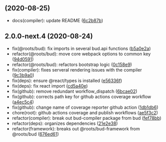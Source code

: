 ##  (2020-08-25)

* docs(compiler): update README ([6c2b87b](https://github.com/roots/bud/commit/6c2b87b))

## 2.0.0-next.4 (2020-08-24)

* fix(@roots/bud): fix imports in several bud.api functions ([b5a0e2a](https://github.com/roots/bud/commit/b5a0e2a))
* refactor(@roots/bud): move core webpack options to common key ([94d0591](https://github.com/roots/bud/commit/94d0591))
* refactor(@roots/bud): refactors bootstrap logic ([0c158e9](https://github.com/roots/bud/commit/0c158e9))
* fix(compiler): fixes serveral rendering issues with the compiler ([9c3b9a0](https://github.com/roots/bud/commit/9c3b9a0))
* fix(deps): ensure @react/types is installed ([e56336f](https://github.com/roots/bud/commit/e56336f))
* fix(deps): fix react import ([cd5a40e](https://github.com/roots/bud/commit/cd5a40e))
* fix(github): remove redundant workflow_dispatch ([6bcae02](https://github.com/roots/bud/commit/6bcae02))
* fix(github): corrects path key for github actions coverage workflow ([a4ec5c4](https://github.com/roots/bud/commit/a4ec5c4))
* fix(github): change name of coverage reporter github action ([1db1db6](https://github.com/roots/bud/commit/1db1db6))
* chore(root): github actions coverage and publish workflows ([ae5f3c2](https://github.com/roots/bud/commit/ae5f3c2))
* refactor(compiler): break out bud-compiler package from bud ([fef78bb](https://github.com/roots/bud/commit/fef78bb))
* refactor(deps): organizes dependencies ([21e2e38](https://github.com/roots/bud/commit/21e2e38))
* refactor(framework): breaks out @roots/bud-framework from @roots/bud ([676ed61](https://github.com/roots/bud/commit/676ed61))
